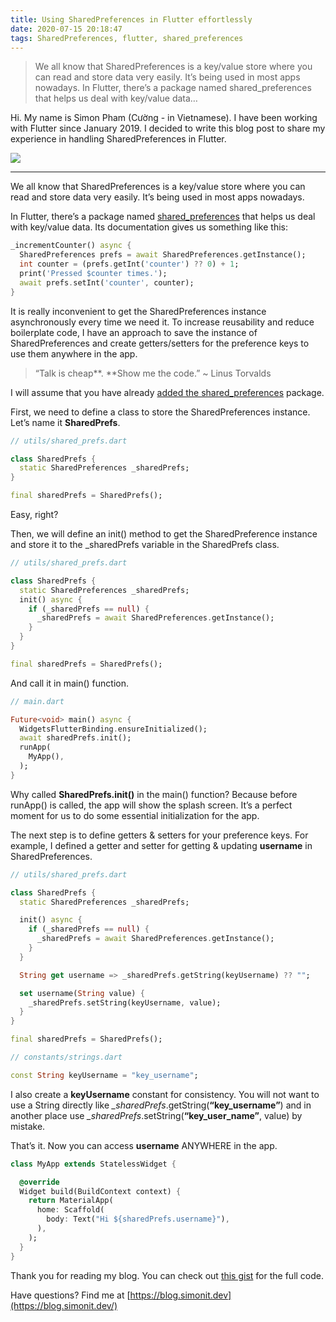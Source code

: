 ```yaml
---
title: Using SharedPreferences in Flutter effortlessly
date: 2020-07-15 20:18:47
tags: SharedPreferences, flutter, shared_preferences
---
```

> We all know that SharedPreferences is a key/value store where you can read and store data very easily. It’s being used in most apps nowadays.
> In Flutter, there’s a package named shared_preferences that helps us deal with key/value data…


Hi. My name is Simon Pham (Cường - in Vietnamese). I have been working with Flutter since January 2019. I decided to write this blog post to share my experience in handling SharedPreferences in Flutter.

![](https://cdn-images-1.medium.com/max/1600/1*xBgJiDzRHBETnWxE6x-5qw.png)

*****

We all know that SharedPreferences is a key/value store where you can read and store data very easily. It’s being used in most apps nowadays.

In Flutter, there’s a package named [shared_preferences](https://pub.dev/packages/shared_preferences) that helps us
deal with key/value data. Its documentation gives us something like this:

```dart
_incrementCounter() async {
  SharedPreferences prefs = await SharedPreferences.getInstance();
  int counter = (prefs.getInt('counter') ?? 0) + 1;
  print('Pressed $counter times.');
  await prefs.setInt('counter', counter);
}
```

It is really inconvenient to get the SharedPreferences instance asynchronously every time we need it. To increase reusability and reduce boilerplate code, I have an approach to save the instance of SharedPreferences and create getters/setters for the preference keys to use them anywhere in the app.

> “Talk is cheap**. **Show me the code.” ~ Linus Torvalds

I will assume that you have already [added the shared_preferences](https://pub.dev/packages/shared_preferences#-installing-tab-) package.

First, we need to define a class to store the SharedPreferences instance. Let’s name it **SharedPrefs**.

```dart
// utils/shared_prefs.dart

class SharedPrefs {
  static SharedPreferences _sharedPrefs;
}

final sharedPrefs = SharedPrefs();
```

Easy, right?

Then, we will define an init() method to get the SharedPreference instance and store it to the _sharedPrefs variable in the SharedPrefs class.

```dart
// utils/shared_prefs.dart

class SharedPrefs {
  static SharedPreferences _sharedPrefs;
  init() async {
    if (_sharedPrefs == null) {
      _sharedPrefs = await SharedPreferences.getInstance();
    }
  }
}

final sharedPrefs = SharedPrefs();
```

And call it in main() function.

```dart
// main.dart

Future<void> main() async {
  WidgetsFlutterBinding.ensureInitialized();
  await sharedPrefs.init();
  runApp(
    MyApp(),
  );
}
```

Why called **SharedPrefs.init()** in the main() function? Because before runApp() is called, the app will show the splash screen. It’s a perfect moment for us to do some essential initialization for the app.

The next step is to define getters & setters for your preference keys. For example, I defined a getter and setter for getting & updating **username** in SharedPreferences.

```dart
// utils/shared_prefs.dart

class SharedPrefs {
  static SharedPreferences _sharedPrefs;

  init() async {
    if (_sharedPrefs == null) {
      _sharedPrefs = await SharedPreferences.getInstance();
    }
  }

  String get username => _sharedPrefs.getString(keyUsername) ?? "";

  set username(String value) {
    _sharedPrefs.setString(keyUsername, value);
  }
}

final sharedPrefs = SharedPrefs();

// constants/strings.dart

const String keyUsername = "key_username";
```


I also create a **keyUsername** constant for consistency. You will not want to use a String directly like *_sharedPrefs*.getString(**“key_username”**) and in another place use *_sharedPrefs*.setString(**“key_user_name”**, value) by mistake.

That’s it. Now you can access **username** ANYWHERE in the app.

```dart
class MyApp extends StatelessWidget {

  @override
  Widget build(BuildContext context) {
    return MaterialApp(
      home: Scaffold(
        body: Text("Hi ${sharedPrefs.username}"),
      ),
    );
  }
}
```

Thank you for reading my blog. You can check out [this gist](https://gist.github.com/simonpham/4aaab5a8ddfcae06fdb0057aeb6230b8) for the full code.

Have questions? Find me at [https://blog.simonit.dev](https://blog.simonit.dev/)
